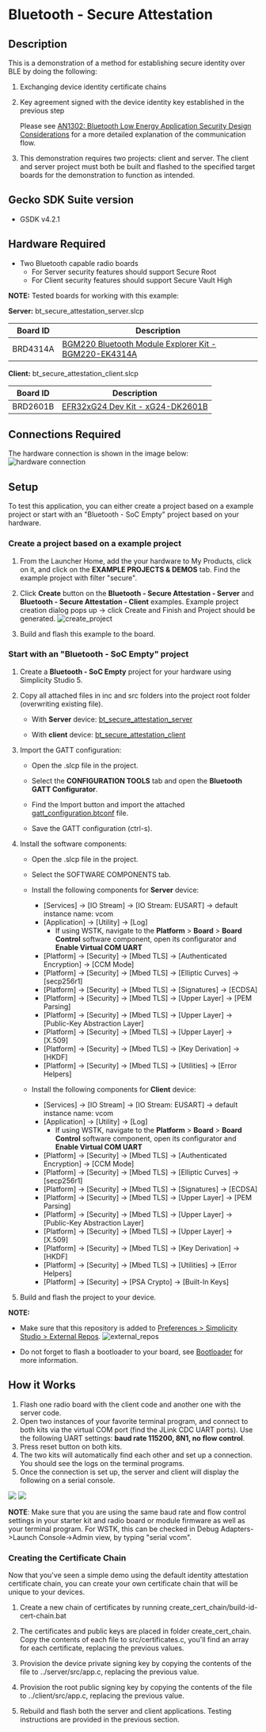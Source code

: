 # Bluetooth - Secure Attestation #

## Description ##

This is a demonstration of a method for establishing secure identity over BLE by doing the following:

1. Exchanging device identity certificate chains

2. Key agreement signed with the device identity key established in the previous step

   Please see [AN1302: Bluetooth Low Energy Application Security Design Considerations](https://www.silabs.com/documents/public/application-notes/an1302-bluetooth-application-security-design-considerations.pdf) for a more detailed explanation of the communication flow.
3. This demonstration requires two projects: client and server. The client and server project must both be built and flashed to the specified target boards for the demonstration to function as intended.

## Gecko SDK Suite version ##

- GSDK v4.2.1

## Hardware Required ##

- Two Bluetooth capable radio boards
  - For Server security features should support Secure Root 
  - For Client security features should support Secure Vault High

**NOTE:**
Tested boards for working with this example:

**Server:** bt_secure_attestation_server.slcp

| Board ID | Description  |
| ---------------------- | ------ |
| BRD4314A | [BGM220 Bluetooth Module Explorer Kit - BGM220-EK4314A](https://www.silabs.com/development-tools/wireless/bluetooth/bgm220-explorer-kit?tab=overview)  |

**Client:** bt_secure_attestation_client.slcp

| Board ID | Description  |
| ---------------------- | ------ |
| BRD2601B | [EFR32xG24 Dev Kit - xG24-DK2601B](https://www.silabs.com/development-tools/wireless/efr32xg24-dev-kit?tab=overview)     |

## Connections Required ##

The hardware connection is shown in the image below:
![hardware connection](images/system_overview.png)

## Setup ##

To test this application, you can either create a project based on a example project or start with an "Bluetooth - SoC Empty" project based on your hardware. 

### Create a project based on a example project ###

1. From the Launcher Home, add the your hardware to My Products, click on it, and click on the **EXAMPLE PROJECTS & DEMOS** tab. Find the example project with filter "secure".

2. Click **Create** button on the **Bluetooth - Secure Attestation - Server** and **Bluetooth - Secure Attestation - Client** examples. Example project creation dialog pops up -> click Create and Finish and Project should be generated.
![create_project](images/create_project.png)

3. Build and flash this example to the board.

### Start with an "Bluetooth - SoC Empty" project ###

1. Create a **Bluetooth - SoC Empty** project for your hardware using Simplicity Studio 5.

2. Copy all attached files in inc and src folders into the project root folder (overwriting existing file).
    - With **Server** device: [bt_secure_attestation_server](bt_secure_attestation_server)

    - With **client** device: [bt_secure_attestation_client](bt_secure_attestation_client)
3. Import the GATT configuration:

    - Open the .slcp file in the project.

    - Select the **CONFIGURATION TOOLS** tab and open the **Bluetooth GATT Configurator**.

    - Find the Import button and import the attached [gatt_configuration.btconf](config/btconf/gatt_configuration.btconf) file.

    - Save the GATT configuration (ctrl-s).
4. Install the software components:
   - Open the .slcp file in the project.

   - Select the SOFTWARE COMPONENTS tab.

   - Install the following components for **Server** device:
      - [Services] → [IO Stream] → [IO Stream: EUSART] → default instance name: vcom
      - [Application] → [Utility] → [Log]
         - If using WSTK, navigate to the  **Platform** > **Board** > **Board Control**  software component, open its configurator and **Enable Virtual COM UART**
      - [Platform] → [Security] → [Mbed TLS] → [Authenticated Encryption] → [CCM Mode]
      - [Platform] → [Security] → [Mbed TLS] → [Elliptic Curves] → [secp256r1]
      - [Platform] → [Security] → [Mbed TLS] → [Signatures] → [ECDSA]
      - [Platform] → [Security] → [Mbed TLS] → [Upper Layer] → [PEM Parsing]
      - [Platform] → [Security] → [Mbed TLS] → [Upper Layer] → [Public-Key Abstraction Layer]
      - [Platform] → [Security] → [Mbed TLS] → [Upper Layer] → [X.509]
      - [Platform] → [Security] → [Mbed TLS] → [Key Derivation] → [HKDF]
      - [Platform] → [Security] → [Mbed TLS] → [Utilities] → [Error Helpers]


   - Install the following components for **Client** device:
      - [Services] → [IO Stream] → [IO Stream: EUSART] → default instance name: vcom
      - [Application] → [Utility] → [Log]
         - If using WSTK, navigate to the  **Platform** > **Board** > **Board Control**  software component, open its configurator and **Enable Virtual COM UART**
      - [Platform] → [Security] → [Mbed TLS] → [Authenticated Encryption] → [CCM Mode]
      - [Platform] → [Security] → [Mbed TLS] → [Elliptic Curves] → [secp256r1]
      - [Platform] → [Security] → [Mbed TLS] → [Signatures] → [ECDSA]
      - [Platform] → [Security] → [Mbed TLS] → [Upper Layer] → [PEM Parsing]
      - [Platform] → [Security] → [Mbed TLS] → [Upper Layer] → [Public-Key Abstraction Layer]
      - [Platform] → [Security] → [Mbed TLS] → [Upper Layer] → [X.509]
      - [Platform] → [Security] → [Mbed TLS] → [Key Derivation] → [HKDF]
      - [Platform] → [Security] → [Mbed TLS] → [Utilities] → [Error Helpers]
      - [Platform] → [Security] → [PSA Crypto] → [Built-In Keys] 

5. Build and flash the project to your device.

**NOTE:**
- Make sure that this repository is added to [Preferences > Simplicity Studio > External Repos](https://docs.silabs.com/simplicity-studio-5-users-guide/latest/ss-5-users-guide-about-the-launcher/welcome-and-device-tabs).
![external_repos](images/external_repos.png)

- Do not forget to flash a bootloader to your board, see [Bootloader](https://github.com/SiliconLabs/bluetooth_applications/blob/master/README.md#bootloader) for more information.

## How it Works ##

1. Flash one radio board with the client code and another one with the server code. 
2. Open two instances of your favorite terminal program, and connect to both kits via the virtual COM port (find the JLink CDC UART ports). Use the following UART settings: **baud rate 115200, 8N1, no flow control**.
3. Press reset button on both kits.
4. The two kits will automatically find each other and set up a connection. You should see the logs on the terminal programs.
5. Once the connection is set up, the server and client will display the following on a serial console.

![](images/server_console.png)
![](images/client_console.png)

**NOTE**: Make sure that you are using the same baud rate and flow control settings in your starter kit and radio board or module firmware as well as your terminal program. For WSTK, this can be checked in Debug Adapters->Launch Console->Admin view, by typing "serial vcom".

### Creating the Certificate Chain ###

Now that you've seen a simple demo using the default identity attestation certificate chain, you can create your own certificate chain that will be unique to your devices.

1.  Create a new chain of certificates by running create_cert_chain/build-id-cert-chain.bat

2. The certificates and public keys are placed in folder create_cert_chain. Copy the contents of each file to src/certificates.c, you'll find an array for each certificate, replacing the previous values. 

3. Provision the device private signing key by copying the contents of the file to ../server/src/app.c, replacing the previous value.
 
4. Provision the root public signing key by copying the contents of the file to ../client/src/app.c, replacing the previous value.

5. Rebuild and flash both the server and client applications. Testing instructions are provided in the previous section.




